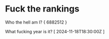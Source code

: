 # Fuck the rankings

Who the hell am I?
{ 6882512 }

What fucking year is it?
[ 2024-11-18T18:30:00Z ]
